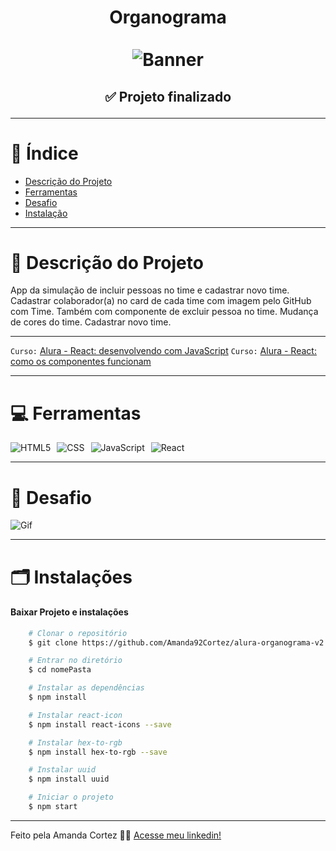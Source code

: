 <div align="center">
  <h1 align="center">
    Organograma
    <br />
    <br />
    <img src="src/img/banner.avif" alt="Banner">
    <br />
  </h1>

  <h2> 
  
  :white_check_mark: Projeto finalizado
  </h2>
</div>


---

# :file_folder: Índice 

- [Descrição do Projeto](#id01)
- [Ferramentas](#id02)
- [Desafio](#id04)
- [Instalação](#id03)

---

# :pushpin: Descrição do Projeto <a name="id01"></a>
App da simulação de incluir pessoas no time e cadastrar novo time.
Cadastrar colaborador(a) no card de cada time com imagem pelo GitHub com Time. Também com componente de excluir pessoa no time. Mudança de cores do time. Cadastrar novo time.

---

` Curso: ` [Alura - React: desenvolvendo com JavaScript]("https://www.alura.com.br/curso-online-react-desenvolvendo-javascript")
` Curso: ` [Alura - React: como os componentes funcionam]("https://www.alura.com.br/curso-online-react-componentes-funcionam")

---

# :computer: Ferramentas<a name="id02"></a>

<div style="display: flex; gap: 10px;">
  <img src="https://img.shields.io/badge/HTML-e06b12?style=for-the-badge&logo=html5&logoColor=white" alt="HTML5">
  <img src="https://img.shields.io/badge/CSS-1283e0?&style=for-the-badge&logo=css3&logoColor=white" alt="CSS">
  <img src="https://img.shields.io/badge/JavaScript-F7DF1E?style=for-the-badge&logo=javascript&logoColor=414141" alt="JavaScript">
  <img src="https://img.shields.io/badge/React-414141?style=for-the-badge&logo=react&logoColor=61DAFB" alt="React">
</div>


---

# 🎯 Desafio <a name="id04"></a>
<img src="src/img/organograma.gif" alt="Gif">


---
# 🗂 Instalações <a name="id03"></a>
#### Baixar Projeto e instalações
```bash
    # Clonar o repositório
    $ git clone https://github.com/Amanda92Cortez/alura-organograma-v2.git

    # Entrar no diretório
    $ cd nomePasta

    # Instalar as dependências
    $ npm install

    # Instalar react-icon
    $ npm install react-icons --save

    # Instalar hex-to-rgb
    $ npm install hex-to-rgb --save

    # Instalar uuid
    $ npm install uuid

    # Iniciar o projeto
    $ npm start
```
---

Feito pela Amanda Cortez 👋🏽 [Acesse meu linkedin!](www.linkedin.com/in/amandacortez92)